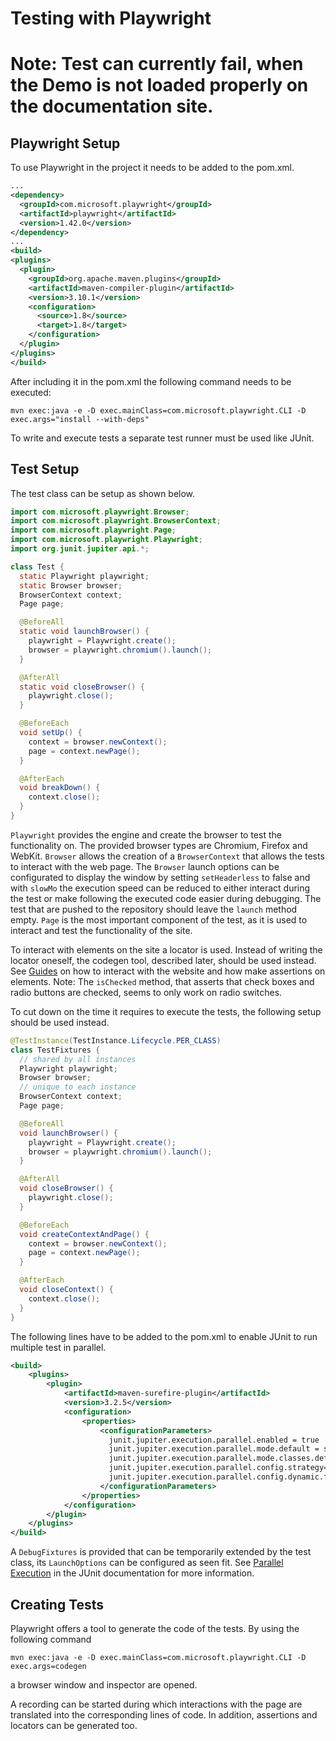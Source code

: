 # Testing with Playwright

# Note: Test can currently fail, when the Demo is not loaded properly on the documentation site.

## Playwright Setup

To use Playwright in the project it needs to
be added to the pom.xml.
```xml
...
<dependency>
  <groupId>com.microsoft.playwright</groupId>
  <artifactId>playwright</artifactId>
  <version>1.42.0</version>
</dependency>
...
<build>
<plugins>
  <plugin>
    <groupId>org.apache.maven.plugins</groupId>
    <artifactId>maven-compiler-plugin</artifactId>
    <version>3.10.1</version>
    <configuration>
      <source>1.8</source>
      <target>1.8</target>
    </configuration>
  </plugin>
</plugins>
</build>
```
After including it in the pom.xml the following command needs to 
be executed:

`mvn exec:java -e -D exec.mainClass=com.microsoft.playwright.CLI -D exec.args="install --with-deps"`

To write and execute tests a separate test runner 
must be used like JUnit.

## Test Setup

The test class can be setup as shown below.

```java
import com.microsoft.playwright.Browser;
import com.microsoft.playwright.BrowserContext;
import com.microsoft.playwright.Page;
import com.microsoft.playwright.Playwright;
import org.junit.jupiter.api.*;

class Test {
  static Playwright playwright;
  static Browser browser;
  BrowserContext context;
  Page page;

  @BeforeAll
  static void launchBrowser() {
    playwright = Playwright.create();
    browser = playwright.chromium().launch();
  }

  @AfterAll
  static void closeBrowser() {
    playwright.close();
  }

  @BeforeEach
  void setUp() {
    context = browser.newContext();
    page = context.newPage();
  }

  @AfterEach
  void breakDown() {
    context.close();
  }
}
```
`Playwright` provides the engine and create the browser to test the
functionality on. The provided browser types are Chromium, Firefox and
WebKit.
`Browser` allows the creation of a `BrowserContext` that allows the
tests to interact with the web page. The `Browser` launch options
can be configurated to display the window by setting `setHeaderless`
to false and with `slowMo` the execution speed can be reduced to either
interact during the test or make following the executed code easier
during debugging. The test that are pushed to the repository should 
leave the `launch` method empty.
`Page` is the most important component of the test, as it is used to
interact and test the functionality of the site.

To interact with elements on the site a locator is used. Instead of
writing the locator oneself, the codegen tool, described later, should
be used instead. See [Guides](https://playwright.dev/java/docs/input) on how to interact with the website 
and how make assertions on elements.
Note: The `isChecked` method, that asserts that check boxes and radio buttons
are checked, seems to only work on radio switches.

To cut down on the time it requires to execute the tests, 
the following setup should be used instead.

```java
@TestInstance(TestInstance.Lifecycle.PER_CLASS)
class TestFixtures {
  // shared by all instances
  Playwright playwright;
  Browser browser;
  // unique to each instance
  BrowserContext context;
  Page page;

  @BeforeAll
  void launchBrowser() {
    playwright = Playwright.create();
    browser = playwright.chromium().launch();
  }

  @AfterAll
  void closeBrowser() {
    playwright.close();
  }

  @BeforeEach
  void createContextAndPage() {
    context = browser.newContext();
    page = context.newPage();
  }

  @AfterEach
  void closeContext() {
    context.close();
  }
}
```
The following lines have to be added to the pom.xml
to enable JUnit to run multiple test in parallel.
```xml
<build>
    <plugins>
        <plugin>
            <artifactId>maven-surefire-plugin</artifactId>
            <version>3.2.5</version>
            <configuration>
                <properties>
                    <configurationParameters>
                      junit.jupiter.execution.parallel.enabled = true
                      junit.jupiter.execution.parallel.mode.default = same_thread
                      junit.jupiter.execution.parallel.mode.classes.default = concurrent
                      junit.jupiter.execution.parallel.config.strategy=dynamic
                      junit.jupiter.execution.parallel.config.dynamic.factor=0.5
                    </configurationParameters>
                </properties>
            </configuration>
        </plugin>
    </plugins>
</build>
```
A `DebugFixtures` is provided that can be temporarily extended by the
test class, its `LaunchOptions` can be configured as seen fit.
See [Parallel Execution](https://junit.org/junit5/docs/snapshot/user-guide/index.html#writing-tests-parallel-execution) in the JUnit documentation for more 
information.

## Creating Tests

Playwright offers a tool to generate the code of the tests. By using
the following command 

`mvn exec:java -e -D exec.mainClass=com.microsoft.playwright.CLI -D exec.args=codegen`

a browser window and inspector are opened. 

A recording can be started during which interactions with the page 
are translated into the corresponding lines of code. In addition,
assertions and locators can be generated too.